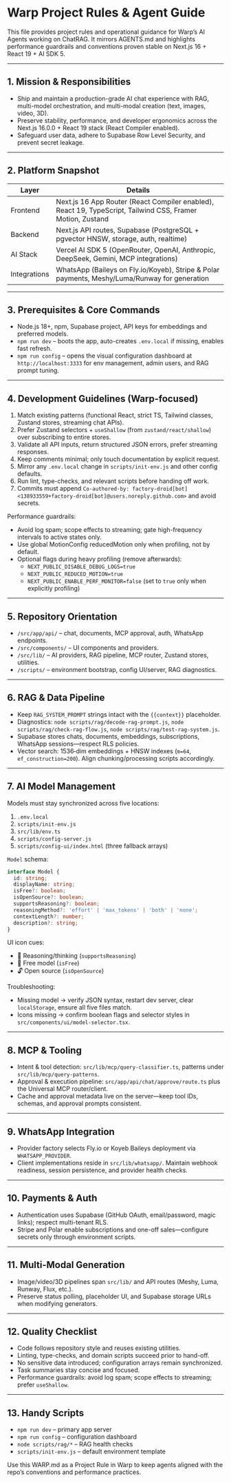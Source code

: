 # Warp Project Rules & Agent Guide

This file provides project rules and operational guidance for Warp’s AI Agents working on ChatRAG. It mirrors AGENTS.md and highlights performance guardrails and conventions proven stable on Next.js 16 + React 19 + AI SDK 5.

---

## 1. Mission & Responsibilities
- Ship and maintain a production-grade AI chat experience with RAG, multi-model orchestration, and multi-modal creation (text, images, video, 3D).
- Preserve stability, performance, and developer ergonomics across the Next.js 16.0.0 + React 19 stack (React Compiler enabled).
- Safeguard user data, adhere to Supabase Row Level Security, and prevent secret leakage.

---

## 2. Platform Snapshot
| Layer | Details |
| --- | --- |
| Frontend | Next.js 16 App Router (React Compiler enabled), React 19, TypeScript, Tailwind CSS, Framer Motion, Zustand |
| Backend | Next.js API routes, Supabase (PostgreSQL + pgvector HNSW, storage, auth, realtime) |
| AI Stack | Vercel AI SDK 5 (OpenRouter, OpenAI, Anthropic, DeepSeek, Gemini, MCP integrations) |
| Integrations | WhatsApp (Baileys on Fly.io/Koyeb), Stripe & Polar payments, Meshy/Luma/Runway for generation |

---

## 3. Prerequisites & Core Commands
- Node.js 18+, npm, Supabase project, API keys for embeddings and preferred models.
- `npm run dev` – boots the app, auto-creates `.env.local` if missing, enables fast refresh.
- `npm run config` – opens the visual configuration dashboard at `http://localhost:3333` for env management, admin users, and RAG prompt tuning.

---

## 4. Development Guidelines (Warp-focused)
1. Match existing patterns (functional React, strict TS, Tailwind classes, Zustand stores, streaming chat APIs).
2. Prefer Zustand selectors + `useShallow` (from `zustand/react/shallow`) over subscribing to entire stores.
3. Validate all API inputs, return structured JSON errors, prefer streaming responses.
4. Keep comments minimal; only touch documentation by explicit request.
5. Mirror any `.env.local` change in `scripts/init-env.js` and other config defaults.
6. Run lint, type-checks, and relevant scripts before handing off work.
7. Commits must append `Co-authored-by: factory-droid[bot] <138933559+factory-droid[bot]@users.noreply.github.com>` and avoid secrets.

Performance guardrails:
- Avoid log spam; scope effects to streaming; gate high-frequency intervals to active states only.
- Use global MotionConfig reducedMotion only when profiling, not by default.
- Optional flags during heavy profiling (remove afterwards):
  - `NEXT_PUBLIC_DISABLE_DEBUG_LOGS=true`
  - `NEXT_PUBLIC_REDUCED_MOTION=true`
  - `NEXT_PUBLIC_ENABLE_PERF_MONITOR=false` (set to `true` only when explicitly profiling)

---

## 5. Repository Orientation
- `/src/app/api/` – chat, documents, MCP approval, auth, WhatsApp endpoints.
- `/src/components/` – UI components and providers.
- `/src/lib/` – AI providers, RAG pipeline, MCP router, Zustand stores, utilities.
- `/scripts/` – environment bootstrap, config UI/server, RAG diagnostics.

---

## 6. RAG & Data Pipeline
- Keep `RAG_SYSTEM_PROMPT` strings intact with the `{{context}}` placeholder.
- Diagnostics: `node scripts/rag/decode-rag-prompt.js`, `node scripts/rag/check-rag-flow.js`, `node scripts/rag/test-rag-system.js`.
- Supabase stores chats, documents, embeddings, subscriptions, WhatsApp sessions—respect RLS policies.
- Vector search: 1536‑dim embeddings + HNSW indexes (`m=64`, `ef_construction=200`). Align chunking/processing scripts accordingly.

---

## 7. AI Model Management
Models must stay synchronized across five locations:
1. `.env.local`
2. `scripts/init-env.js`
3. `src/lib/env.ts`
4. `scripts/config-server.js`
5. `scripts/config-ui/index.html` (three fallback arrays)

`Model` schema:
```ts
interface Model {
  id: string;
  displayName: string;
  isFree?: boolean;
  isOpenSource?: boolean;
  supportsReasoning?: boolean;
  reasoningMethod?: 'effort' | 'max_tokens' | 'both' | 'none';
  contextLength?: number;
  description?: string;
}
```

UI icon cues:
- 🧠 Reasoning/thinking (`supportsReasoning`)
- 🎁 Free model (`isFree`)
- 🔓 Open source (`isOpenSource`)

Troubleshooting:
- Missing model → verify JSON syntax, restart dev server, clear `localStorage`, ensure all five files match.
- Icons missing → confirm boolean flags and selector styles in `src/components/ui/model-selector.tsx`.

---

## 8. MCP & Tooling
- Intent & tool detection: `src/lib/mcp/query-classifier.ts`, patterns under `src/lib/mcp/query-patterns`.
- Approval & execution pipeline: `src/app/api/chat/approve/route.ts` plus the Universal MCP router/client.
- Cache and approval metadata live on the server—keep tool IDs, schemas, and approval prompts consistent.

---

## 9. WhatsApp Integration
- Provider factory selects Fly.io or Koyeb Baileys deployment via `WHATSAPP_PROVIDER`.
- Client implementations reside in `src/lib/whatsapp/`. Maintain webhook readiness, session persistence, and provider health checks.

---

## 10. Payments & Auth
- Authentication uses Supabase (GitHub OAuth, email/password, magic links); respect multi-tenant RLS.
- Stripe and Polar enable subscriptions and one-off sales—configure secrets only through environment scripts.

---

## 11. Multi-Modal Generation
- Image/video/3D pipelines span `src/lib/` and API routes (Meshy, Luma, Runway, Flux, etc.).
- Preserve status polling, placeholder UI, and Supabase storage URLs when modifying generators.

---

## 12. Quality Checklist
- Code follows repository style and reuses existing utilities.
- Linting, type-checks, and domain scripts succeed prior to hand-off.
- No sensitive data introduced; configuration arrays remain synchronized.
- Task summaries stay concise and focused.
- Performance guardrails: avoid log spam; scope effects to streaming; prefer `useShallow`.

---

## 13. Handy Scripts
- `npm run dev` – primary app server
- `npm run config` – configuration dashboard
- `node scripts/rag/*` – RAG health checks
- `scripts/init-env.js` – default environment template

Use this WARP.md as a Project Rule in Warp to keep agents aligned with the repo’s conventions and performance practices.
